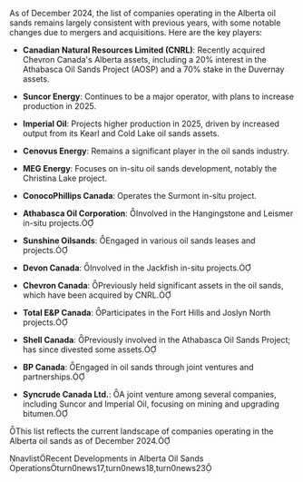 As of December 2024, the list of companies operating in the Alberta oil sands remains largely consistent with previous years, with some notable changes due to mergers and acquisitions. Here are the key players:

- **Canadian Natural Resources Limited (CNRL)**: Recently acquired Chevron Canada's Alberta assets, including a 20% interest in the Athabasca Oil Sands Project (AOSP) and a 70% stake in the Duvernay assets.
    
- **Suncor Energy**: Continues to be a major operator, with plans to increase production in 2025.
	
- **Imperial Oil**: Projects higher production in 2025, driven by increased output from its Kearl and Cold Lake oil sands assets.
    
- **Cenovus Energy**: Remains a significant player in the oil sands industry.
    
- **MEG Energy**: Focuses on in-situ oil sands development, notably the Christina Lake project.
    
- **ConocoPhillips Canada**: Operates the Surmont in-situ project.
    
- **Athabasca Oil Corporation**: Involved in the Hangingstone and Leismer in-situ projects.
    
- **Sunshine Oilsands**: Engaged in various oil sands leases and projects.
    
- **Devon Canada**: Involved in the Jackfish in-situ projects.
    
- **Chevron Canada**: Previously held significant assets in the oil sands, which have been acquired by CNRL.
    
- **Total E&P Canada**: Participates in the Fort Hills and Joslyn North projects.
    
- **Shell Canada**: Previously involved in the Athabasca Oil Sands Project; has since divested some assets.
    
- **BP Canada**: Engaged in oil sands through joint ventures and partnerships.
    
- **Syncrude Canada Ltd.**: A joint venture among several companies, including Suncor and Imperial Oil, focusing on mining and upgrading bitumen.
    

This list reflects the current landscape of companies operating in the Alberta oil sands as of December 2024.

navlistRecent Developments in Alberta Oil Sands Operationsturn0news17,turn0news18,turn0news23